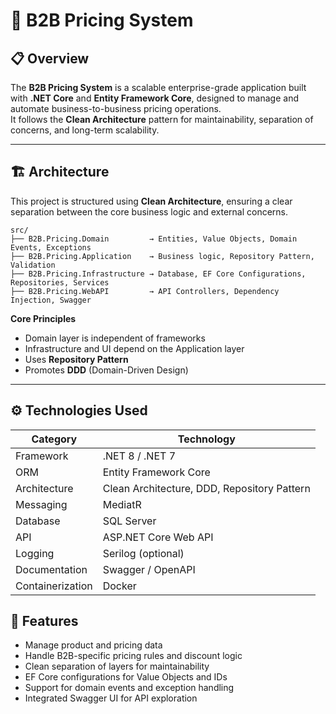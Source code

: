 # 🧾 B2B Pricing System

## 📋 Overview
The **B2B Pricing System** is a scalable enterprise-grade application built with **.NET Core** and **Entity Framework Core**, designed to manage and automate business-to-business pricing operations.  
It follows the **Clean Architecture** pattern for maintainability, separation of concerns, and long-term scalability.

---

## 🏗️ Architecture
This project is structured using **Clean Architecture**, ensuring a clear separation between the core business logic and external concerns.

```
src/
├── B2B.Pricing.Domain         → Entities, Value Objects, Domain Events, Exceptions
├── B2B.Pricing.Application    → Business logic, Repository Pattern, Validation
├── B2B.Pricing.Infrastructure → Database, EF Core Configurations, Repositories, Services
├── B2B.Pricing.WebAPI         → API Controllers, Dependency Injection, Swagger
```

**Core Principles**
- Domain layer is independent of frameworks  
- Infrastructure and UI depend on the Application layer  
- Uses **Repository Pattern**  
- Promotes **DDD** (Domain-Driven Design)  

---

## ⚙️ Technologies Used
| Category | Technology |
|-----------|-------------|
| Framework | .NET 8 / .NET 7 |
| ORM | Entity Framework Core |
| Architecture | Clean Architecture, DDD, Repository Pattern |
| Messaging | MediatR |
| Database | SQL Server |
| API | ASP.NET Core Web API |
| Logging | Serilog (optional) |
| Documentation | Swagger / OpenAPI |
| Containerization | Docker |


## 💼 Features
- Manage product and pricing data  
- Handle B2B-specific pricing rules and discount logic  
- Clean separation of layers for maintainability  
- EF Core configurations for Value Objects and IDs  
- Support for domain events and exception handling  
- Integrated Swagger UI for API exploration  


